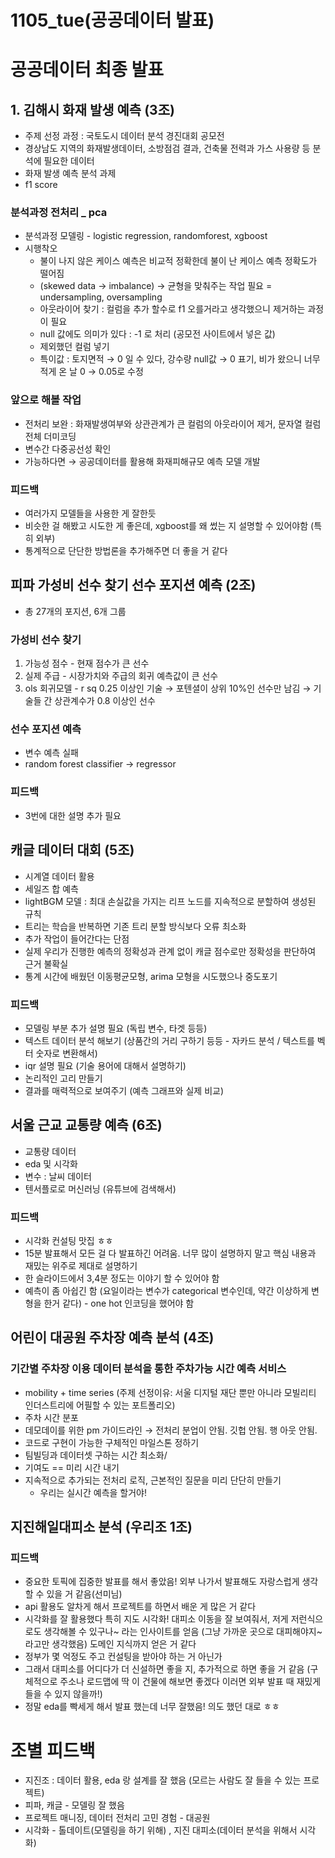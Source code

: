 # 1105_tue(공공데이터 발표)

# 공공데이터 최종 발표

## 1. 김해시 화재 발생 예측 (3조)

- 주제 선정 과정 : 국토도시 데이터 분석 경진대회 공모전
- 경상남도 지역의 화재발생데이터, 소방점검 결과, 건축물 전력과 가스 사용량 등 분석에 필요한 데이터
- 화재 발생 예측 분석 과제
- f1 score

### 분석과정 전처리 _ pca

- 분석과정 모델링 - logistic regression, randomforest, xgboost
- 시행착오
    - 불이 나지 않은 케이스 예측은 비교적 정확한데 불이 난 케이스 예측 정확도가 떨어짐
    - (skewed data → imbalance) → 균형을 맞춰주는 작업 필요 = undersampling, oversampling
    - 아웃라이어 찾기 : 컬럼을 추가 할수로 f1 오를거라고 생각했으니 제거하는 과정이 필요
    - null 값에도 의미가 있다 : -1 로 처리 (공모전 사이트에서 넣은 값)
    - 제외했던 컬럼 넣기
    - 특이값 : 토지면적 → 0 일 수 있다, 강수량 null값 → 0 표기, 비가 왔으니 너무 적게 온 날 0 → 0.05로 수정

### 앞으로 해볼 작업

- 전처리 보완 : 화재발생여부와 상관관계가 큰 컬럼의 아웃라이어 제거, 문자열 컬럼 전체 더미코딩
- 변수간 다중공선성 확인
- 가능하다면 → 공공데이터를 활용해 화재피해규모 예측 모델 개발

### 피드백

- 여러가지 모델들을 사용한 게 잘한듯
- 비슷한 걸 해봤고 시도한 게 좋은데, xgboost를 왜 썼는 지 설명할 수 있어야함 (특히 외부)
- 통계적으로 단단한 방법론을 추가해주면 더 좋을 거 같다

## 피파 가성비 선수 찾기 선수 포지션 예측 (2조)

- 총 27개의 포지션, 6개 그룹

### 가성비 선수 찾기

1. 가능성 점수 - 현재 점수가 큰 선수 
2. 실제 주급 - 시장가치와 주급의 회귀 예측값이 큰 선수
3. ols 회귀모델 - r sq 0.25 이상인 기술 → 포텐셜이 상위 10%인 선수만 남김 → 기술들 간 상관계수가 0.8 이상인 선수 

### 선수 포지션 예측

- 변수 예측 실패
- random forest classifier → regressor

### 피드백

- 3번에 대한 설명 추가 필요

## 캐글 데이터 대회 (5조)

- 시계열 데이터 활용
- 세일즈 합 예측
- lightBGM 모델 : 최대 손실값을 가지는 리프 노드를 지속적으로 분할하여 생성된 규칙
- 트리는 학습을 반복하면 기존 트리 분할 방식보다 오류 최소화
- 추가 작업이 들어간다는 단점
- 실제 우리가 진행한 예측의 정확성과 관계 없이 캐글 점수로만 정확성을 판단하여 근거 불확실
- 통계 시간에 배웠던 이동평균모형, arima 모형을 시도했으나 중도포기

### 피드백

- 모델링 부분 추가 설명 필요 (독립 변수, 타겟 등등)
- 텍스트 데이터 분석 해보기 (상품간의 거리 구하기 등등 - 자카드 분석 / 텍스트를 벡터 숫자로 변환해서)
- iqr 설명 필요 (기술 용어에 대해서 설명하기)
- 논리적인 고리 만들기
- 결과를 매력적으로 보여주기 (예측 그래프와 실제 비교)

## 서울 근교 교통량 예측 (6조)

- 교통량 데이터
- eda 및 시각화
- 변수 : 날씨 데이터
- 텐서플로로 머신러닝 (유튜브에 검색해서)

### 피드백

- 시각화 컨설팅 맛집 ㅎㅎ
- 15분 발표해서 모든 걸 다 발표하긴 어려움. 너무 많이 설명하지 말고 핵심 내용과 재밌는 위주로 제대로 설명하기
- 한 슬라이드에서 3,4분 정도는 이야기 할 수 있어야 함
- 예측이 좀 아쉽긴 함 (요일이라는 변수가 categorical 변수인데, 약간 이상하게 변형을 한거 같다) - one hot 인코딩을 했어야 함

## 어린이 대공원 주차장 예측 분석 (4조)

### 기간별 주차장 이용 데이터 분석을 통한 주차가능 시간 예측 서비스

- mobility + time series (주제 선정이유: 서울 디지털 재단 뿐만 아니라 모빌리티 인더스트리에 어필할 수 있는 포트폴리오)
- 주차 시간 분포
- 데모데이를 위한 pm 가이드라인 → 전처리 분업이 안됨. 깃헙 안됨. 행 아웃 안됨.
- 코드로 구현이 가능한 구체적인 마일스톤 정하기
- 팀빌딩과 데이터셋 구하는 시간 최소화/
- 기여도 == 미리 시간 내기
- 지속적으로 추가되는 전처리 로직, 근본적인 질문을 미리 단단히 만들기
    - 우리는 실시간 예측을 할거야!

## 지진해일대피소 분석 (우리조 1조)

### 피드백

- 중요한 토픽에 집중한 발표를 해서 좋았음! 외부 나가서 발표해도 자랑스럽게 생각할 수 있을 거 같음(선미님)
- api 활용도 알차게 해서 프로젝트를 하면서 배운 게 많은 거 같다
- 시각화를 잘 활용했다 특히 지도 시각화! 대피소 이동을 잘 보여줘서, 저게 저런식으로도 생각해볼 수 있구나~ 라는 인사이트를 얻음 (그냥 가까운 곳으로 대피해야지~ 라고만 생각했음) 도메인 지식까지 얻은 거 같다
- 정부가 몇 억정도 주고 컨설팅을 받아야 하는 거 아닌가
- 그래서 대피소를 어디다가 더 신설하면 좋을 지, 추가적으로 하면 좋을 거 같음 (구체적으로 주소나 로드맵에 딱 이 건물에 해보면 좋겠다 이러면 외부 발표 때 재밌게 들을 수 있지 않을까!)
- 정말 eda를 빡세게 해서 발표 했는데 너무 잘했음! 의도 했던 대로 ㅎㅎ

# 조별 피드백

- 지진조 : 데이터 활용, eda 랑 설계를 잘 했음 (모르는 사람도 잘 들을 수 있는 프로젝트)
- 피파, 캐글 - 모델링 잘 했음
- 프로젝트 매니징, 데이터 전처리 고민 경험 - 대공원
- 시각화 - 톨데이트(모델링을 하기 위해) , 지진 대피소(데이터 분석을 위해서 시각화)